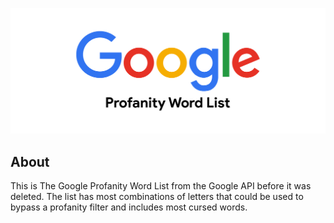 ![](.github/media/Google-Profanity-Word-List.png)
## About
This is The Google Profanity Word List from the Google API before it was deleted. The list has most combinations of letters that could be used to bypass a profanity filter and includes most cursed words.
